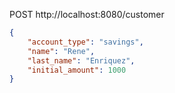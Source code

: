POST http://localhost:8080/customer

```json
{
	"account_type": "savings",
	"name": "Rene",
	"last_name": "Enriquez",
	"initial_amount": 1000
}
```